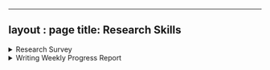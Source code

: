 
---
layout : page
title: Research Skills
---

<details>
<summary> Research Survey </summary>
  
	• Break survey into 2 parts - literature survey and market survey
		a. Literature survey - academic point of view
		b. Market survey - business point of view
	• Literature survey
		○ Clarify the topic- each word of the research theme
		○ Get the basics - tutorial papers/books/PPT
		○ State-of-the art - Specific papers (Highly cited >100, recent <5 years)
		○ Key research groups and academic leaders
		○ Main components of the block diagram
		○ Frequently used terms and notations
		○ Key problems and ideas. Logical connection between different ideas (how one paper solves the problem of previous paper)
		○ Research gap-  challenges yet to be solved
		○ Datasets
		○ Evaluation metrics
		○ Select baseline papers that can immediately be used
		○ Survey related domains and how they tackle with the challenges
		○ Summarize in a report/PPT/OneNote notes
	• Market survey
		○ Government reports, technical reviews, market research reports for social aspect
		○ Key companies
		○ Commercial products and their features/ what value do they provide to customer
		○ Customers and use-cases/ which area on the Globe
		○ Business model to sell the technology
		○ Limitations in current products
		○ Gap between academic and commercial research
		○ Identify the position of innovation
		○ Summarize in a report, make a table of products and their features, a graph to show innovation position
	• Select a problem for your research
		○ Theoretical research problem and how it can be transformed or utilized in commercial product/business
		○ Practical Business research problem and how the academic techniques can be used to solve it
		
</details>

<details>
<summary> Writing Weekly Progress Report </summary>
  
[Leave]
  -	Report  about any leave you took

[R&D activity progress]
  -	Explain your research progress with a title. You can also add references to the papers you are studying.
  - Project Name
   - Progress summary in one line
     -  Write details
  
[Intellectual Property]
  -	Report about status of ongoing patents/papers/reports

[Others]
  -	Report other tasks like attended exhibition, trainings, administrative works etc.
  
[Interesting]
  -	This section is optional. You can share some interesting research papers or news articles.

</details> 
